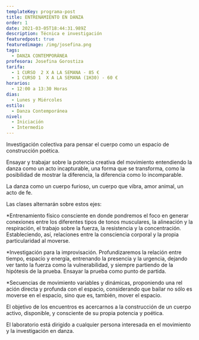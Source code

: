 ```yaml
---
templateKey: programa-post
title: ENTRENAMIENTO EN DANZA
order: 1
date: 2021-03-05T18:44:31.989Z
description: Técnica e investigación
featuredpost: true
featuredimage: /img/josefina.png
tags:
  - DANZA CONTEMPORÁNEA
profesora: Josefina Gorostiza
tarifa:
  - 1 CURSO  2 X A LA SEMANA - 85 €
  - 1 CURSO 1  X A LA SEMANA (1H30) - 60 €
horarios:
  - 12:00 a 13:30 Horas
dias:
  - Lunes y Miércoles
estilo:
  - Danza Contemporánea
nivel:
  - Iniciación
  - Intermedio
---
```

<!--StartFragment-->

Investigación colectiva para pensar el cuerpo como un espacio de construcción poética.

Ensayar y trabajar sobre la potencia creativa del movimiento entendiendo la danza como un acto incapturable, una forma que se transforma, como la posibilidad de mostrar la diferencia, la diferencia como lo incomparable.

La danza como un cuerpo furioso, un cuerpo que vibra, amor animal, un acto de fe.

Las clases alternarán sobre estos ejes:

\*Entrenamiento físico consciente en donde pondremos el foco en generar conexiones entre los diferentes tipos de tonos musculares, la alineación y la respiración, el trabajo sobre la fuerza, la resistencia y la concentración. Estableciendo, así, relaciones entre la consciencia corporal y la propia particularidad al moverse.

\*Investigación para la improvisación. Profundizaremos la relación entre tiempo, espacio y energía, entrenando la presencia y la urgencia, dejando ver tanto la fuerza como la vulnerabilidad, y siempre partiendo de la hipótesis de la prueba. Ensayar la prueba como punto de partida.

\*Secuencias de movimiento variables y dinámicas, proponiendo una rel​ación directa y profunda con el espacio, considerando que bailar no sólo es moverse en el espacio, sino que es, también, mover el espacio.

El objetivo de los encuentros es acercarnos a la construcción de un cuerpo activo, disponible, y consciente de su propia potencia y poética.

El laboratorio está dirigido a cualquier persona interesada en el movimiento y la investigación en danza.

<!--EndFragment-->